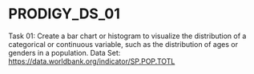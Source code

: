 # PRODIGY_DS_01
Task 01: Create a bar chart or histogram to visualize the distribution of a categorical or continuous variable, such as the distribution of ages or genders in a population. Data Set: https://data.worldbank.org/indicator/SP.POP.TOTL
